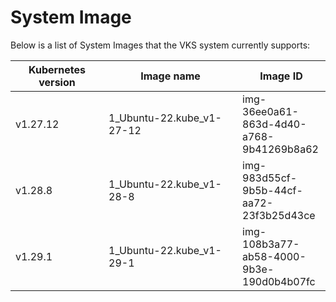 # System Image

Below is a list of System Images that the VKS system currently supports:

<table><thead><tr><th width="133">Kubernetes version</th><th width="198">Image name</th><th>Image ID</th></tr></thead><tbody><tr><td>v1.27.12</td><td>1_Ubuntu-22.kube_v1-27-12</td><td>img-36ee0a61-863d-4d40-a768-9b41269b8a62</td></tr><tr><td>v1.28.8</td><td>1_Ubuntu-22.kube_v1-28-8</td><td>img-983d55cf-9b5b-44cf-aa72-23f3b25d43ce</td></tr><tr><td>v1.29.1</td><td>1_Ubuntu-22.kube_v1-29-1</td><td>img-108b3a77-ab58-4000-9b3e-190d0b4b07fc</td></tr></tbody></table>
